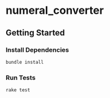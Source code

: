 # numeral_converter

## Getting Started

### Install Dependencies

``` bash
bundle install
```

### Run Tests

``` bash
rake test
```
